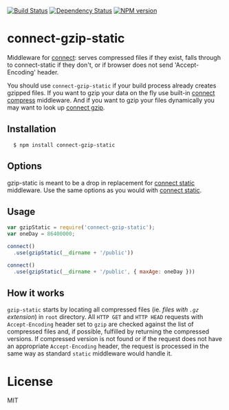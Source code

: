 [![Build Status](https://img.shields.io/travis/code42day/connect-gzip-static.svg)](http://travis-ci.org/code42day/connect-gzip-static)
[![Dependency Status](https://img.shields.io/gemnasium/code42day/connect-gzip-static.svg)](https://gemnasium.com/code42day/connect-gzip-static)
[![NPM version](https://img.shields.io/npm/v/connect-gzip-static.svg)](https://www.npmjs.org/package/connect-gzip-static)

# connect-gzip-static

Middleware for [connect][]: serves compressed files if they exist, falls through to connect-static
if they don't, or if browser does not send 'Accept-Encoding' header.

You should use `connect-gzip-static` if your build process already creates gzipped files. If you
want to gzip your data on the fly use built-in [connect compress][] middleware. And if you want to
gzip your files dynamically you may want to look up [connect gzip][].

## Installation

	  $ npm install connect-gzip-static

## Options

gzip-static is meant to be a drop in replacement for [connect static][] middleware. Use the same
options as you would with [connect static][].


## Usage

```javascript
var gzipStatic = require('connect-gzip-static');
var oneDay = 86400000;

connect()
  .use(gzipStatic(__dirname + '/public'))

connect()
  .use(gzipStatic(__dirname + '/public', { maxAge: oneDay }))
```

## How it works

`gzip-static` starts by locating all compressed files (ie. _files with `.gz` extension_) in `root` directory. All `HTTP GET` and `HTTP HEAD` requests with `Accept-Encoding` header set to `gzip` are checked against the list of compressed files and, if possible, fulfilled by returning the compressed versions. If compressed version is not found or if the request does not have an appropriate `Accept-Encoding` header, the request is processed in the same way as standard `static` middleware would handle it.

# License

MIT

[connect]: http://www.senchalabs.org/connect
[connect static]: http://www.senchalabs.org/connect/static.html
[connect compress]: http://www.senchalabs.org/connect/compress.html
[connect gzip]: https://github.com/tikonen/connect-gzip
